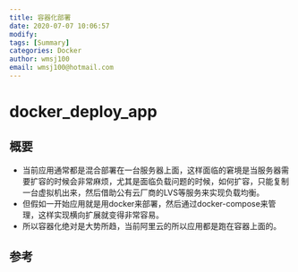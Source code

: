 ```yaml
---
title: 容器化部署
date: 2020-07-07 10:06:57
modify: 
tags: [Summary]
categories: Docker
author: wmsj100
email: wmsj100@hotmail.com
---
```


# docker_deploy_app

## 概要

- 当前应用通常都是混合部署在一台服务器上面，这样面临的窘境是当服务器需要扩容的时候会非常麻烦，尤其是面临负载问题的时候，如何扩容，只能复制一台虚拟机出来，然后借助公有云厂商的LVS等服务来实现负载均衡。
- 但假如一开始应用就是用docker来部署，然后通过docker-compose来管理，这样实现横向扩展就变得非常容易。
- 所以容器化绝对是大势所趋，当前阿里云的所以应用都是跑在容器上面的。

## 参考

